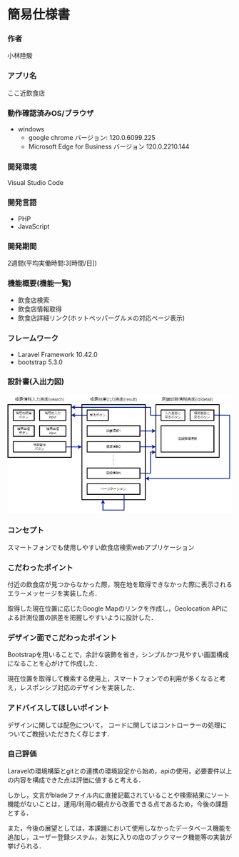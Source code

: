 # 簡易仕様書
### 作者
小林陸駿
### アプリ名
ここ近飲食店
### 動作確認済みOS/ブラウザ
- windows
    - google chrome バージョン: 120.0.6099.225
    - Microsoft Edge for Business バージョン 120.0.2210.144 
### 開発環境
Visual Studio Code
### 開発言語
- PHP
- JavaScript
### 開発期間
2週間(平均実働時間:3[時間/日])
### 機能概要(機能一覧)
- 飲食店検索
- 飲食店情報取得
- 飲食店詳細リンク(ホットペッパーグルメの対応ページ表示)
### フレームワーク
- Laravel Framework 10.42.0
- bootstrap 5.3.0
### 設計書(入出力図)
![ワイヤフレーム図](wireframe_diagram.png "wireframe diagram")
### コンセプト
スマートフォンでも使用しやすい飲食店検索webアプリケーション
### こだわったポイント
付近の飲食店が見つからなかった際，現在地を取得できなかった際に表示されるエラーメッセージを実装した点．

取得した現在位置に応じたGoogle Mapのリンクを作成し，Geolocation APIによる計測位置の誤差を把握しやすいように設計した．
### デザイン面でこだわったポイント
Bootstrapを用いることで，余計な装飾を省き，シンプルかつ見やすい画面構成になることを心がけて作成した．

現在位置を取得して検索する使用上，スマートフォンでの利用が多くなると考え，レスポンシブ対応のデザインを実装した．
### アドバイスしてほしいポイント
デザインに関しては配色について，
コードに関してはコントローラーの処理についてご教授いただきたく存じます．
### 自己評価
Laravelの環境構築とgitとの連携の環境設定から始め，apiの使用，必要要件以上の内容を構成できた点は評価に値すると考える．

しかし，文言がbladeファイル内に直接記載されていることや検索結果にソート機能がないことは，運用/利用の観点から改善できる点であるため，今後の課題とする．

また，今後の展望としては，本課題において使用しなかったデータベース機能を追加し，ユーザー登録システム，お気に入りの店のブックマーク機能等の実装が挙げられる．
